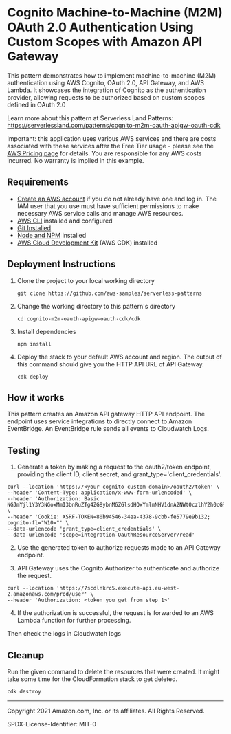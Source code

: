 # Cognito Machine-to-Machine (M2M) OAuth 2.0 Authentication Using Custom Scopes with Amazon API Gateway

This pattern demonstrates how to implement machine-to-machine (M2M) authentication using AWS Cognito, OAuth 2.0, API Gateway, and AWS Lambda. It showcases the integration of Cognito as the authentication provider, allowing requests to be authorized based on custom scopes defined in OAuth 2.0

Learn more about this pattern at Serverless Land Patterns: https://serverlessland.com/patterns/cognito-m2m-oauth-apigw-oauth-cdk

Important: this application uses various AWS services and there are costs associated with these services after the Free Tier usage - please see the [AWS Pricing page](https://aws.amazon.com/pricing/) for details. You are responsible for any AWS costs incurred. No warranty is implied in this example.

## Requirements

* [Create an AWS account](https://portal.aws.amazon.com/gp/aws/developer/registration/index.html) if you do not already have one and log in. The IAM user that you use must have sufficient permissions to make necessary AWS service calls and manage AWS resources.
* [AWS CLI](https://docs.aws.amazon.com/cli/latest/userguide/install-cliv2.html) installed and configured
* [Git Installed](https://git-scm.com/book/en/v2/Getting-Started-Installing-Git)
* [Node and NPM](https://nodejs.org/en/download/) installed
* [AWS Cloud Development Kit](https://docs.aws.amazon.com/cdk/latest/guide/cli.html) (AWS CDK) installed

## Deployment Instructions

1. Clone the project to your local working directory
    ```
    git clone https://github.com/aws-samples/serverless-patterns
    ```

1. Change the working directory to this pattern's directory
    ```
    cd cognito-m2m-oauth-apigw-oauth-cdk/cdk
    ```

1. Install dependencies
    ```
    npm install
    ```

1. Deploy the stack to your default AWS account and region. The output of this command should give you the HTTP API URL of API Gateway.
    ```
    cdk deploy
    ```

## How it works

This pattern creates an Amazon API gateway HTTP API endpoint. The endpoint uses service integrations to directly connect to Amazon EventBridge. An EventBridge rule sends all events to Cloudwatch Logs.

## Testing

1. Generate a token by making a request to the oauth2/token endpoint, providing the client ID, client secret, and grant_type='client_credentials'.

```
curl --location 'https://<your cognito custom domain>/oauth2/token' \
--header 'Content-Type: application/x-www-form-urlencoded' \
--header 'Authorization: Basic NGJmYjl1Y3Y3NGoxMmI3bnRuZTg4ZG8ybnM6ZGlsdHQxYmlmNHV1dnA2NWt0czlhY2h0cGRxODFhZ2phdGVvaWdyZmwzcnF2dGw2anA2' \
--header 'Cookie: XSRF-TOKEN=80b94546-34ea-4378-9cbb-fe5779e9b132; cognito-fl="W10="' \
--data-urlencode 'grant_type=client_credentials' \
--data-urlencode 'scope=integration-OauthResourceServer/read'
```

2. Use the generated token to authorize requests made to an API Gateway endpoint.

3. API Gateway uses the Cognito Authorizer to authenticate and authorize the request.

```
curl --location 'https://7scdlnkrc5.execute-api.eu-west-2.amazonaws.com/prod/user' \
--header 'Authorization: <token you get from step 1>'
```
4. If the authorization is successful, the request is forwarded to an AWS Lambda function for further processing.

Then check the logs in Cloudwatch logs

## Cleanup
 
Run the given command to delete the resources that were created. It might take some time for the CloudFormation stack to get deleted.
```
cdk destroy
```

----
Copyright 2021 Amazon.com, Inc. or its affiliates. All Rights Reserved.

SPDX-License-Identifier: MIT-0